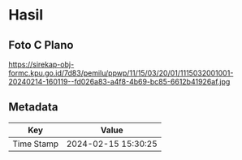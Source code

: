 # Hasil

## Foto C Plano

https://sirekap-obj-formc.kpu.go.id/7d83/pemilu/ppwp/11/15/03/20/01/1115032001001-20240214-160119--fd026a83-a4f8-4b69-bc85-6612b41926af.jpg


## Metadata

| Key        | Value               |
| ---------- | ------------------- |
| Time Stamp | 2024-02-15 15:30:25 |



